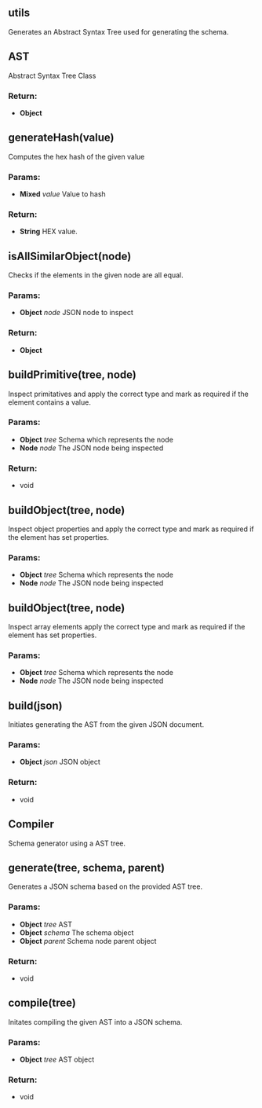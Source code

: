 

<!-- Start lib/ast.js -->

## utils

Generates an Abstract Syntax Tree
used for generating the schema.

## AST

Abstract Syntax Tree Class

### Return:

* **Object** 

## generateHash(value)

Computes the hex hash of the given value

### Params:

* **Mixed** *value* Value to hash

### Return:

* **String** HEX value.

## isAllSimilarObject(node)

Checks if the elements in the given node are all
equal. 

### Params:

* **Object** *node* JSON node to inspect

### Return:

* **Object** 

## buildPrimitive(tree, node)

Inspect primitatives and apply the correct type
and mark as required if the element contains a value.

### Params:

* **Object** *tree* Schema which represents the node
* **Node** *node* The JSON node being inspected

### Return:

* void

## buildObject(tree, node)

Inspect object properties and apply the correct
type and mark as required if the element has set 
properties.

### Params:

* **Object** *tree* Schema which represents the node
* **Node** *node* The JSON node being inspected

## buildObject(tree, node)

Inspect array elements apply the correct
type and mark as required if the element has 
set properties.

### Params:

* **Object** *tree* Schema which represents the node
* **Node** *node* The JSON node being inspected

## build(json)

Initiates generating the AST from the 
given JSON document.

### Params:

* **Object** *json* JSON object

### Return:

* void

<!-- End lib/ast.js -->




<!-- Start lib/compiler.js -->

## Compiler

Schema generator using a AST
tree.

## generate(tree, schema, parent)

Generates a JSON schema based on the provided AST tree.

### Params:

* **Object** *tree* AST
* **Object** *schema* The schema object
* **Object** *parent* Schema node parent object

### Return:

* void

## compile(tree)

Initates compiling the given AST into a
JSON schema.

### Params:

* **Object** *tree* AST object

### Return:

* void

<!-- End lib/compiler.js -->




<!-- Start lib/index.js -->

<!-- End lib/index.js -->




<!-- Start lib/utils.js -->

<!-- End lib/utils.js -->

